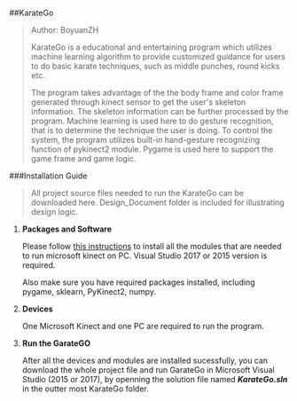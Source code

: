 ##KarateGo
>Author: BoyuanZH
>
>KarateGo is a educational and entertaining program which utilizes machine learning algorithm to provide customized guidance for users to do basic karate techniques, such as middle punches, round kicks etc.
>
>The program takes advantage of the the body frame and color frame generated through kinect sensor to get the user's skeleton information. The skeleton information can be further processed by the program. Machine learning is used here to do gesture recognition, that is to determine the technique the user is doing. To control the system, the program utilizes built-in hand-gesture recognizing function of pykinect2 module. Pygame is used here to support the game frame and game logic.


###Installation Guide

>All project source files needed to run the KarateGo can be downloaded here. Design_Document folder is included for illustrating design logic.


1.    **Packages and Software**

      Please follow [this instructions](https://onedrive.live.com/view.aspx?cid=ed75cbdc5e4ab0fe&page=view&resid=ED75CBDC5E4AB0FE!1302823&parId=ED75CBDC5E4AB0FE!1096749&app=PowerPoint) to install all the modules that are needed to run microsoft kinect on PC. Visual Studio 2017 or 2015 version is required.

      Also make sure you have required packages installed, including pygame, sklearn, PyKinect2, numpy.
      
2.    **Devices**

      One Microsoft Kinect and one PC are required to run the program.

3.    **Run the GarateGO**

      After all the devices and modules are installed sucessfully, you can download the whole project file and run GarateGo in Microsoft Visual Studio (2015 or 2017), by openning the solution file named ***KarateGo.sln*** in the outter most KarateGo folder.